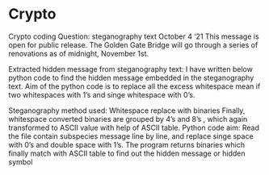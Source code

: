# Crypto
Crypto coding
Question: steganography text
    October 4 ‘21   This  message  is  open  for  public  release.  The Golden Gate Bridge will go through a series of renovations as of midnight, November 1st.

Extracted hidden message from steganography text:
I have written below python code to find the hidden message embedded in the steganography text.
Aim of the python code is to replace all the excess whitespace mean if two whitespaces with 1’s and singe whitespace with 0’s.

Steganography method used: Whitespace replace with binaries
Finally, whitespace converted binaries are grouped by 4’s and 8’s , which again transformed to ASCII value with help of ASCII table.
Python code aim:  Read the file contain subspecies message line by line, and replace singe space with 0’s and double space with 1’s. The program returns binaries which finally match with ASCII table to find out the hidden message or hidden symbol 
